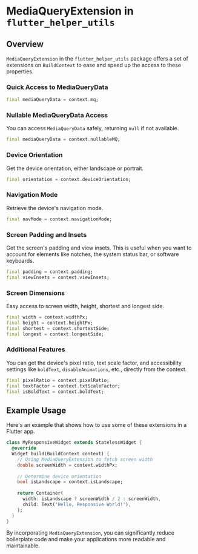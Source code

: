 # MediaQueryExtension in `flutter_helper_utils`

## Overview

`MediaQueryExtension` in the `flutter_helper_utils` package offers a set of extensions on `BuildContext` to ease and speed up the access to these properties.

### Quick Access to MediaQueryData

```dart
final mediaQueryData = context.mq;
```

### Nullable MediaQueryData Access

You can access `MediaQueryData` safely, returning `null` if not available.

```dart
final mediaQueryData = context.nullableMQ;
```

### Device Orientation

Get the device orientation, either landscape or portrait.

```dart
final orientation = context.deviceOrientation;
```

### Navigation Mode

Retrieve the device's navigation mode.

```dart
final navMode = context.navigationMode;
```

### Screen Padding and Insets

Get the screen's padding and view insets. This is useful when you want to account for elements like notches, the system status bar, or software keyboards.

```dart
final padding = context.padding;
final viewInsets = context.viewInsets;
```

### Screen Dimensions

Easy access to screen width, height, shortest and longest side.

```dart
final width = context.widthPx;
final height = context.heightPx;
final shortest = context.shortestSide;
final longest = context.longestSide;
```

### Additional Features

You can get the device's pixel ratio, text scale factor, and accessibility settings like `boldText`, `disableAnimations`, etc., directly from the context.

```dart
final pixelRatio = context.pixelRatio;
final textFactor = context.txtScaleFactor;
final isBoldText = context.boldText;
```

## Example Usage

Here's an example that shows how to use some of these extensions in a Flutter app.

```dart
class MyResponsiveWidget extends StatelessWidget {
  @override
  Widget build(BuildContext context) {
    // Using MediaQueryExtension to fetch screen width
    double screenWidth = context.widthPx;
    
    // Determine device orientation
    bool isLandscape = context.isLandscape;
    
    return Container(
      width: isLandscape ? screenWidth / 2 : screenWidth,
      child: Text('Hello, Responsive World!'),
    );
  }
}
```

By incorporating `MediaQueryExtension`, you can significantly reduce boilerplate code and make your applications more readable and maintainable.